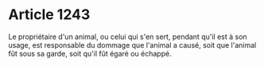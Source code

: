 # Article 1243

Le propriétaire d'un animal, ou celui qui s'en sert, pendant qu'il est à son usage, est responsable du dommage que l'animal a causé, soit que l'animal fût sous sa garde, soit qu'il fût égaré ou échappé.
